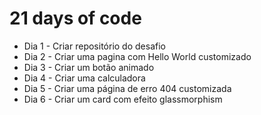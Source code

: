 # 21 days of code

- Dia 1 - Criar repositório do desafio
- Dia 2 - Criar uma pagina com Hello World customizado
- Dia 3 - Criar um botão animado
- Dia 4 - Criar uma calculadora
- Dia 5 - Criar uma página de erro 404 customizada
- Dia 6 - Criar um card com efeito glassmorphism